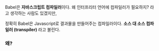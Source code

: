 
Babel은 **자바스크립트 컴파일러**이다. 왜 인터프리터 언어에 컴파일러가 필요하지? 라고 생각하는 사람도 있겠지만,

정확히 Babel은 Javascript로 결과물을 만들어주는 컴파일러이다. 
**소스 대 소스 컴파일러 (transpiler)** 라고 불린다.

### 왜?